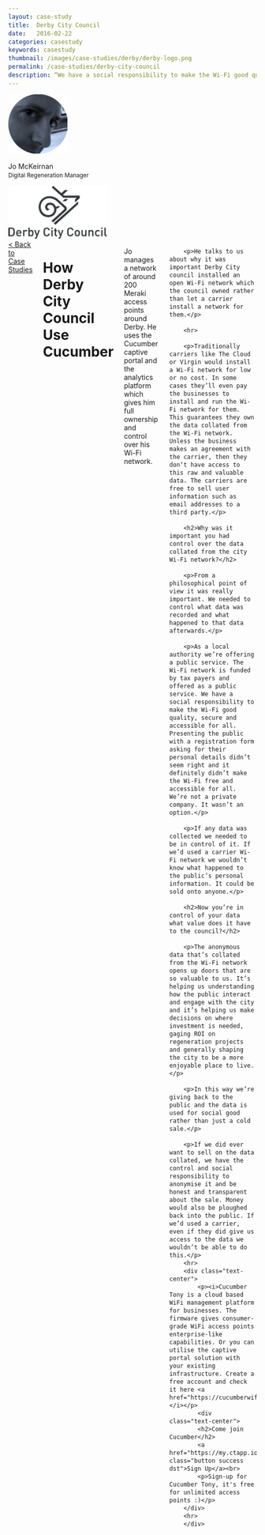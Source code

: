 ```yaml
---
layout: case-study
title:  Derby City Council
date:   2016-02-22
categories: casestudy
keywords: casestudy
thumbnail: /images/case-studies/derby/derby-logo.png
permalink: /case-studies/derby-city-council
description: “We have a social responsibility to make the Wi-Fi good quality, secure and accessible for all.”
---
```


<div class="row">
  <div class="small-3 columns">
		<div class="text-center">
			<img class="cs-portrait text-center" src="/images/case-studies/derby/derby-jo.png" width="120px">
			<p>Jo McKeirnan <br> <small>Digital Regeneration Manager</small></p>
			<img src="/images/case-studies/derby/derby-logo-alt.png" width="200px">
		</div>
  </div>
  <div class="small-9 columns">
  	<a href="/case-studies/">< Back to Case Studies</a>
  	<h1>How Derby City Council Use Cucumber</h1>
		<p>Jo manages a network of around 200 Meraki access points around Derby. He uses the Cucumber captive portal and the analytics platform which gives him full ownership and control over his Wi-Fi network.</p>

		<p>He talks to us about why it was important Derby City council installed an open Wi-Fi network which the council owned rather than let a carrier install a network for them.</p>

		<hr>

		<p>Traditionally carriers like The Cloud or Virgin would install a Wi-Fi network for low or no cost. In some cases they’ll even pay the businesses to install and run the Wi-Fi network for them. This guarantees they own the data collated from the Wi-Fi network. Unless the business makes an agreement with the carrier, then they don’t have access to this raw and valuable data. The carriers are free to sell user information such as email addresses to a third party.</p>

		<h2>Why was it important you had control over the data collated from the city Wi-Fi network?</h2>

		<p>From a philosophical point of view it was really important. We needed to control what data was recorded and what happened to that data afterwards.</p>

		<p>As a local authority we’re offering a public service. The Wi-Fi network is funded by tax payers and offered as a public service. We have a social responsibility to make the Wi-Fi good quality, secure and accessible for all. Presenting the public with a registration form asking for their personal details didn’t seem right and it definitely didn’t make the Wi-Fi free and accessible for all. We’re not a private company. It wasn’t an option.</p>

		<p>If any data was collected we needed to be in control of it. If we’d used a carrier Wi-Fi network we wouldn’t know what happened to the public’s personal information. It could be sold onto anyone.</p>

		<h2>Now you’re in control of your data what value does it have to the council?</h2>

		<p>The anonymous data that’s collated from the Wi-Fi network opens up doors that are so valuable to us. It’s helping us understanding how the public interact and engage with the city and it’s helping us make decisions on where investment is needed, gaging ROI on regeneration projects and generally shaping the city to be a more enjoyable place to live.</p>

		<p>In this way we’re giving back to the public and the data is used for social good rather than just a cold sale.</p>

		<p>If we did ever want to sell on the data collated, we have the control and social responsibility to anonymise it and be honest and transparent about the sale. Money would also be ploughed back into the public. If we’d used a carrier, even if they did give us access to the data we wouldn’t be able to do this.</p>
		<hr>
		<div class="text-center">
			<p><i>Cucumber Tony is a cloud based WiFi management platform for businesses. The firmware gives consumer-grade WiFi access points enterprise-like capabilities. Or you can utilise the captive portal solution with your existing infrastructure. Create a free account and check it here <a href="https://cucumberwifi.io">cucumberwifi.io</a></i></p>
			<div class="text-center">
			<h2>Come join Cucumber</h2>
			<a href="https://my.ctapp.io/#/create" class="button success dst">Sign Up</a><br>
			<p>Sign-up for Cucumber Tony, it's free for unlimited access points :)</p>
		</div>
		<hr>
		</div>
  </div>
</div>

